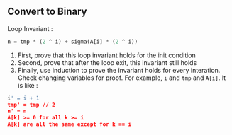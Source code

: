 ## Convert to Binary
Loop Invariant : 
```python
n = tmp * (2 ^ i) + sigma(A[i] * (2 ^ i))
```
1. First, prove that this loop invariant holds for the init condition
2. Second, prove that after the loop exit, this invariant still holds
3. Finally, use induction to prove the invariant holds for every interation. Check changing variables for proof. For example, `i` and `tmp` and `A[i]`. It is like : 
```python
i' = i + 1
tmp' = tmp // 2
n' = n
A[k] >= 0 for all k >= i
A[k] are all the same except for k == i
```
